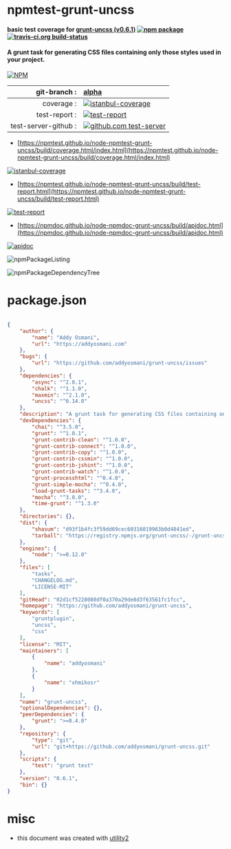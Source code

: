 # npmtest-grunt-uncss

#### basic test coverage for  [grunt-uncss (v0.6.1)](https://github.com/addyosmani/grunt-uncss)  [![npm package](https://img.shields.io/npm/v/npmtest-grunt-uncss.svg?style=flat-square)](https://www.npmjs.org/package/npmtest-grunt-uncss) [![travis-ci.org build-status](https://api.travis-ci.org/npmtest/node-npmtest-grunt-uncss.svg)](https://travis-ci.org/npmtest/node-npmtest-grunt-uncss)

#### A grunt task for generating CSS files containing only those styles used in your project.

[![NPM](https://nodei.co/npm/grunt-uncss.png?downloads=true&downloadRank=true&stars=true)](https://www.npmjs.com/package/grunt-uncss)

| git-branch : | [alpha](https://github.com/npmtest/node-npmtest-grunt-uncss/tree/alpha)|
|--:|:--|
| coverage : | [![istanbul-coverage](https://npmtest.github.io/node-npmtest-grunt-uncss/build/coverage.badge.svg)](https://npmtest.github.io/node-npmtest-grunt-uncss/build/coverage.html/index.html)|
| test-report : | [![test-report](https://npmtest.github.io/node-npmtest-grunt-uncss/build/test-report.badge.svg)](https://npmtest.github.io/node-npmtest-grunt-uncss/build/test-report.html)|
| test-server-github : | [![github.com test-server](https://npmtest.github.io/node-npmtest-grunt-uncss/GitHub-Mark-32px.png)](https://npmtest.github.io/node-npmtest-grunt-uncss/build/app/index.html) | | build-artifacts : | [![build-artifacts](https://npmtest.github.io/node-npmtest-grunt-uncss/glyphicons_144_folder_open.png)](https://github.com/npmtest/node-npmtest-grunt-uncss/tree/gh-pages/build)|

- [https://npmtest.github.io/node-npmtest-grunt-uncss/build/coverage.html/index.html](https://npmtest.github.io/node-npmtest-grunt-uncss/build/coverage.html/index.html)

[![istanbul-coverage](https://npmtest.github.io/node-npmtest-grunt-uncss/build/screenCapture.buildCi.browser.%252Ftmp%252Fbuild%252Fcoverage.lib.html.png)](https://npmtest.github.io/node-npmtest-grunt-uncss/build/coverage.html/index.html)

- [https://npmtest.github.io/node-npmtest-grunt-uncss/build/test-report.html](https://npmtest.github.io/node-npmtest-grunt-uncss/build/test-report.html)

[![test-report](https://npmtest.github.io/node-npmtest-grunt-uncss/build/screenCapture.buildCi.browser.%252Ftmp%252Fbuild%252Ftest-report.html.png)](https://npmtest.github.io/node-npmtest-grunt-uncss/build/test-report.html)

- [https://npmdoc.github.io/node-npmdoc-grunt-uncss/build/apidoc.html](https://npmdoc.github.io/node-npmdoc-grunt-uncss/build/apidoc.html)

[![apidoc](https://npmdoc.github.io/node-npmdoc-grunt-uncss/build/screenCapture.buildCi.browser.%252Ftmp%252Fbuild%252Fapidoc.html.png)](https://npmdoc.github.io/node-npmdoc-grunt-uncss/build/apidoc.html)

![npmPackageListing](https://npmtest.github.io/node-npmtest-grunt-uncss/build/screenCapture.npmPackageListing.svg)

![npmPackageDependencyTree](https://npmtest.github.io/node-npmtest-grunt-uncss/build/screenCapture.npmPackageDependencyTree.svg)



# package.json

```json

{
    "author": {
        "name": "Addy Osmani",
        "url": "https://addyosmani.com"
    },
    "bugs": {
        "url": "https://github.com/addyosmani/grunt-uncss/issues"
    },
    "dependencies": {
        "async": "^2.0.1",
        "chalk": "^1.1.0",
        "maxmin": "^2.1.0",
        "uncss": "^0.14.0"
    },
    "description": "A grunt task for generating CSS files containing only those styles used in your project.",
    "devDependencies": {
        "chai": "^3.5.0",
        "grunt": "^1.0.1",
        "grunt-contrib-clean": "^1.0.0",
        "grunt-contrib-connect": "^1.0.0",
        "grunt-contrib-copy": "^1.0.0",
        "grunt-contrib-cssmin": "^1.0.0",
        "grunt-contrib-jshint": "^1.0.0",
        "grunt-contrib-watch": "^1.0.0",
        "grunt-processhtml": "^0.4.0",
        "grunt-simple-mocha": "^0.4.0",
        "load-grunt-tasks": "^3.4.0",
        "mocha": "^3.0.0",
        "time-grunt": "^1.3.0"
    },
    "directories": {},
    "dist": {
        "shasum": "d93f1b4fc3f59dd69cec60316019963b0d4841ed",
        "tarball": "https://registry.npmjs.org/grunt-uncss/-/grunt-uncss-0.6.1.tgz"
    },
    "engines": {
        "node": ">=0.12.0"
    },
    "files": [
        "tasks",
        "CHANGELOG.md",
        "LICENSE-MIT"
    ],
    "gitHead": "02d1cf5228080df0a370a29de8d3f63561fc1fcc",
    "homepage": "https://github.com/addyosmani/grunt-uncss",
    "keywords": [
        "gruntplugin",
        "uncss",
        "css"
    ],
    "license": "MIT",
    "maintainers": [
        {
            "name": "addyosmani"
        },
        {
            "name": "xhmikosr"
        }
    ],
    "name": "grunt-uncss",
    "optionalDependencies": {},
    "peerDependencies": {
        "grunt": ">=0.4.0"
    },
    "repository": {
        "type": "git",
        "url": "git+https://github.com/addyosmani/grunt-uncss.git"
    },
    "scripts": {
        "test": "grunt test"
    },
    "version": "0.6.1",
    "bin": {}
}
```



# misc
- this document was created with [utility2](https://github.com/kaizhu256/node-utility2)
